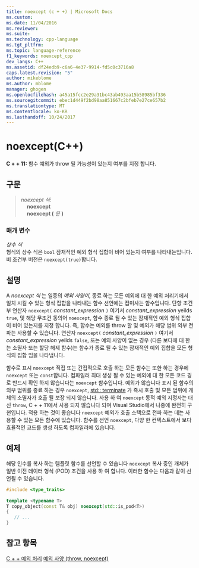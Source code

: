 ```yaml
---
title: noexcept (c + +) | Microsoft Docs
ms.custom: 
ms.date: 11/04/2016
ms.reviewer: 
ms.suite: 
ms.technology: cpp-language
ms.tgt_pltfrm: 
ms.topic: language-reference
f1_keywords: noexcept_cpp
dev_langs: C++
ms.assetid: df24edb9-c6a6-4e37-9914-fd5c0c3716a8
caps.latest.revision: "5"
author: mikeblome
ms.author: mblome
manager: ghogen
ms.openlocfilehash: a45a15fcc2e29a31bc43ab493aa15b58985bf336
ms.sourcegitcommit: ebec1d449f2bd98aa851667c2bfeb7e27ce657b2
ms.translationtype: MT
ms.contentlocale: ko-KR
ms.lasthandoff: 10/24/2017
---
```

# <a name="noexcept-c"></a>noexcept(C++)
**C + + 11:** 함수 예외가 throw 될 가능성이 있는지 여부를 지정 합니다.  
  
## <a name="syntax"></a>구문  
  
> *noexcept 식*:  
> &nbsp;&nbsp;&nbsp;&nbsp;**noexcept**  
> &nbsp;&nbsp;&nbsp;&nbsp;**noexcept (** *문* **)**  
  
### <a name="parameters"></a>매개 변수  
 *상수 식*  
 형식의 상수 식은 `bool` 잠재적인 예외 형식 집합이 비어 있는지 여부를 나타내는입니다. 비 조건부 버전은 `noexcept(true)`합니다.  
  
## <a name="remarks"></a>설명  
 A *noexcept 식* 는 일종의 *예외 사양이*, 종료 하는 모든 예외에 대 한 예외 처리기에서 일치 시킬 수 있는 형식 집합을 나타내는 함수 선언에는 접미사는 함수입니다. 단항 조건부 연산자 `noexcept(` *constant_expression* `)` 여기서 *constant_expression* yeilds `true`, 및 해당 무조건 동의어 `noexcept`, 함수 종료 될 수 있는 잠재적인 예외 형식 집합이 비어 있는지를 지정 합니다. 즉, 함수는 예외를 throw 할 및 예외가 해당 범위 외부 전파는 사용할 수 있습니다. 연산자 `noexcept(` *constant_expression* `)` 여기서 *constant_expression* yeilds `false`, 또는 예외 사양이 없는 경우 (다른 보다에 대 한는 소멸자 또는 할당 해제 함수)는 함수가 종료 될 수 있는 잠재적인 예외 집합을 모든 형식의 집합 임을 나타냅니다.  
 
 함수로 표시 `noexcept` 직접 또는 간접적으로 호출 하는 모든 함수는 또한 하는 경우에 `noexcept` 또는 `const`합니다. 컴파일러 최대 생성 될 수 있는 예외에 대 한 모든 코드 경로 반드시 확인 하지 않습니다는 `noexcept` 함수입니다. 예외가 않습니다 표시 된 함수의 외부 범위를 종료 하는 경우 `noexcept`, [std:: terminate](../standard-library/exception-functions.md#terminate) 가 즉시 호출 및 모든 범위에 개체의 소멸자가 호출 될 보장 되지 않습니다. 사용 하 여 `noexcept` 동적 예외 지정자는 대신 `throw`, C + + 11에서 사용 되지 않습니다 되며 Visual Studio에서 나중에 완전히 구현입니다. 적용 하는 것이 좋습니다 `noexcept` 예외가 호출 스택으로 전파 하는 데는 사용할 수 있는 모든 함수에 있습니다. 함수를 선언 `noexcept`, 다양 한 컨텍스트에서 보다 효율적인 코드를 생성 하도록 컴파일러에 있습니다.    
  
## <a name="example"></a>예제  
해당 인수를 복사 하는 템플릿 함수를 선언할 수 있습니다 `noexcept` 복사 중인 개체가 일반 이전 데이터 형식 (POD) 조건을 사용 하 여 합니다. 이러한 함수는 다음과 같이 선언될 수 있습니다.  
  
```cpp  
#include <type_traits>  
  
template <typename T>  
T copy_object(const T& obj) noexcept(std::is_pod<T>)  
{  
   // ...   
}  
```  
  
## <a name="see-also"></a>참고 항목  
 [C + + 예외 처리](../cpp/cpp-exception-handling.md) [예외 사양 (throw, noexcept)](../cpp/exception-specifications-throw-cpp.md)